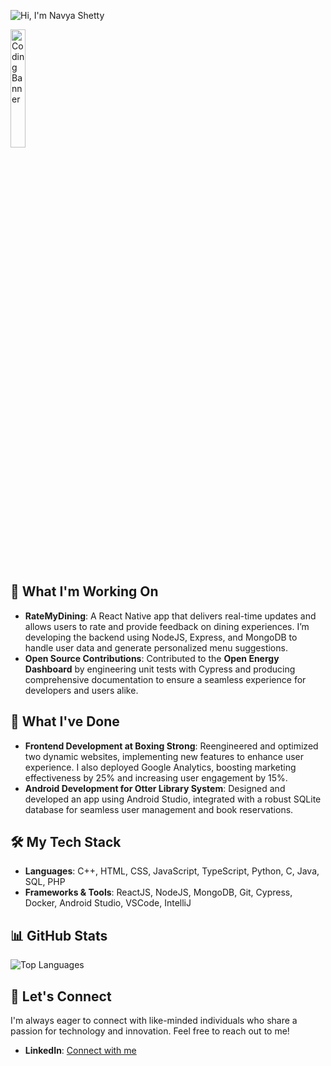 

![Hi, I'm Navya Shetty](https://dummyimage.com/600x100/000/800080.png&text=Hi,+I'm+Navya+Shetty)


<img src="https://media.giphy.com/media/WUlplcMpOCEmTGBtBW/giphy.gif" width="22%" alt="Coding Banner" />

## 📌 What I'm Working On

- **RateMyDining**: A React Native app that delivers real-time updates and allows users to rate and provide feedback on dining experiences. I’m developing the backend using NodeJS, Express, and MongoDB to handle user data and generate personalized menu suggestions.
- **Open Source Contributions**: Contributed to the **Open Energy Dashboard** by engineering unit tests with Cypress and producing comprehensive documentation to ensure a seamless experience for developers and users alike.

## 🌟 What I've Done

- **Frontend Development at Boxing Strong**: Reengineered and optimized two dynamic websites, implementing new features to enhance user experience. I also deployed Google Analytics, boosting marketing effectiveness by 25% and increasing user engagement by 15%.
- **Android Development for Otter Library System**: Designed and developed an app using Android Studio, integrated with a robust SQLite database for seamless user management and book reservations.

## 🛠️ My Tech Stack

- **Languages**: C++, HTML, CSS, JavaScript, TypeScript, Python, C, Java, SQL, PHP
- **Frameworks & Tools**: ReactJS, NodeJS, MongoDB, Git, Cypress, Docker, Android Studio, VSCode, IntelliJ



## 📊 GitHub Stats

<!-- ![Navya's GitHub Stats](https://github-readme-stats.vercel.app/api?username=navya-01&show_icons=true&theme=radical) -->

![Top Languages](https://github-readme-stats.vercel.app/api/top-langs/?username=navya-01&layout=compact&theme=radical)

## 💬 Let's Connect

I'm always eager to connect with like-minded individuals who share a passion for technology and innovation. Feel free to reach out to me!

- **LinkedIn**: [Connect with me](https://www.linkedin.com/in/navyashetty01/)

